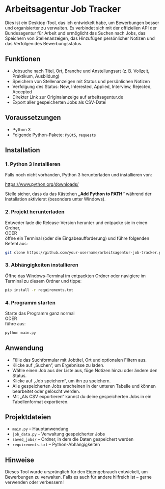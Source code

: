 # Arbeitsagentur Job Tracker

Dies ist ein Desktop-Tool, das ich entwickelt habe, um Bewerbungen besser und organisierter zu verwalten. Es verbindet sich mit der offiziellen API der Bundesagentur für Arbeit und ermöglicht das Suchen nach Jobs, das Speichern von Stellenanzeigen, das Hinzufügen persönlicher Notizen und das Verfolgen des Bewerbungsstatus.

## Funktionen

- Jobsuche nach Titel, Ort, Branche und Anstellungsart (z. B. Vollzeit, Praktikum, Ausbildung)
- Speichern von Stellenanzeigen mit Status und persönlichen Notizen
- Verfolgung des Status: New, Interested, Applied, Interview, Rejected, Accepted
- Direkter Link zur Originalanzeige auf arbeitsagentur.de
- Export aller gespeicherten Jobs als CSV-Datei

## Voraussetzungen

- Python 3
- Folgende Python-Pakete: `PyQt5`, `requests`

## Installation

### 1. Python 3 installieren

Falls noch nicht vorhanden, Python 3 herunterladen und installieren von:

https://www.python.org/downloads/

Stelle sicher, dass du das Kästchen **„Add Python to PATH“** während der Installation aktivierst (besonders unter Windows).

### 2. Projekt herunterladen

Entweder lade die Release-Version herunter und entpacke sie in einen Ordner,  
ODER  
öffne ein Terminal (oder die Eingabeaufforderung) und führe folgenden Befehl aus:

```bash
git clone https://github.com/your-username/arbeitsagentur-job-tracker.git
```

### 3. Abhängigkeiten installieren

Öffne das Windows-Terminal im entpackten Ordner oder navigiere im Terminal zu diesem Ordner und tippe:

```bash
pip install -r requirements.txt
```

### 4. Programm starten

Starte das Programm ganz normal  
ODER  
führe aus:

```bash
python main.py
```

## Anwendung

- Fülle das Suchformular mit Jobtitel, Ort und optionalen Filtern aus.
- Klicke auf „Suchen“, um Ergebnisse zu laden.
- Wähle einen Job aus der Liste aus, füge Notizen hinzu oder ändere den Status.
- Klicke auf „Job speichern“, um ihn zu speichern.
- Alle gespeicherten Jobs erscheinen in der unteren Tabelle und können bearbeitet oder gelöscht werden.
- Mit „Als CSV exportieren“ kannst du deine gespeicherten Jobs in ein Tabellenformat exportieren.

## Projektdateien

- `main.py` – Hauptanwendung
- `job_data.py` – Verwaltung gespeicherter Jobs
- `saved_jobs/` – Ordner, in dem die Daten gespeichert werden
- `requirements.txt` – Python-Abhängigkeiten

## Hinweise

Dieses Tool wurde ursprünglich für den Eigengebrauch entwickelt, um Bewerbungen zu verwalten. Falls es auch für andere hilfreich ist – gerne verwenden oder verbessern!
